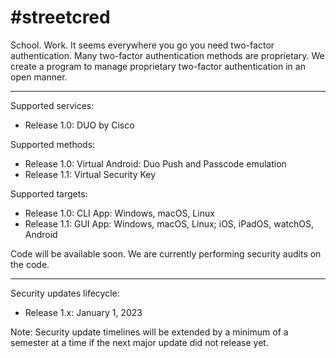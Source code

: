 # #streetcred

School. Work. It seems everywhere you go you need two-factor authentication.
Many two-factor authentication methods are proprietary. We create a program to manage proprietary two-factor authentication in an open manner.

---

Supported services:
- Release 1.0: DUO by Cisco

Supported methods:
- Release 1.0: Virtual Android: Duo Push and Passcode emulation
- Release 1.1: Virtual Security Key

Supported targets:
- Release 1.0: CLI App: Windows, macOS, Linux
- Release 1.1: GUI App: Windows, macOS, Linux; iOS, iPadOS, watchOS, Android

Code will be available soon. We are currently performing security audits on the code.

---

Security updates lifecycle:
- Release 1.x: January 1, 2023

Note: Security update timelines will be extended by a minimum of a semester at a time if the next major update did not release yet.
